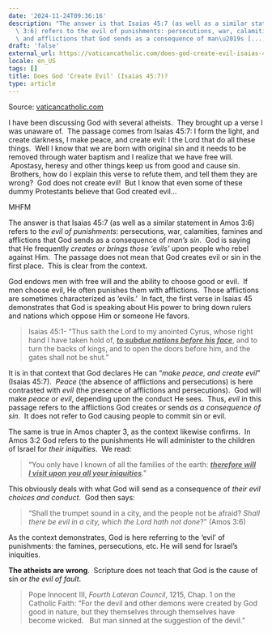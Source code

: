```yaml
---
date: '2024-11-24T09:36:16'
description: "The answer is that Isaias 45:7 (as well as a similar statement in Amos\
  \ 3:6) refers to the evil of punishments: persecutions, war, calamities, famines\
  \ and afflictions that God sends as a consequence of man\u2019s [...]"
draft: 'false'
external_url: https://vaticancatholic.com/does-god-create-evil-isaias-457/
locale: en_US
tags: []
title: Does God 'Create Evil' (Isaias 45:7)?
type: article
---
```




Source: [vaticancatholic.com](https://vaticancatholic.com/does-god-create-evil-isaias-457/)

<p data-tadv-p=&quot;keep&quot;>I have been discussing God with several atheists.  They brought up a verse I was unaware of.  The passage comes from Isaias 45:7: I form the light, and create darkness, I make peace, and <span style=&quot;text-decoration: underline;&quot;>create evil</span>: I the Lord that do all these things.  Well I know that we are born with original sin and it needs to be removed through water baptism and I realize that we have free will.  Apostasy, heresy and other things keep us from good and cause sin.  Brothers, how do I explain this verse to refute them, and tell them they are wrong?  God does not create evil!  But I know that even some of these dummy Protestants believe that God created evil…</p></p></blockquote></div><div class="wrap-answer"><div class="mhfm-response">MHFM</div></div></div><div class="mhfm-content"><p><p>The answer is that Isaias 45:7 (as well as a similar statement in Amos 3:6) refers to the <i>evil of punishments</i>: persecutions, war, calamities, famines and afflictions that God sends as a consequence of <em>man’s sin</em>.  God is saying that He frequently <i>creates or brings those ‘evils’ </i>upon people who rebel against Him.  The passage does not mean that God creates evil or sin in the first place.  This is clear from the context.</p>

<p>God endows men with free will and the ability to choose good or evil.  If men choose evil, He often punishes them with afflictions.  Those afflictions are sometimes characterized as ‘evils.’  In fact, the first verse in Isaias 45 demonstrates that God is speaking about His power to bring down rulers and nations which oppose Him or someone He favors.</p>

<blockquote>
<p>Isaias 45:1- “Thus saith the Lord to my anointed Cyrus, whose right hand I have taken hold of, <b><i><span style="text-decoration: underline;">to subdue nations before his face</span></i></b>, and to turn the backs of kings, and to open the doors before him, and the gates shall not be shut.”</p>
</blockquote>
<p>It is in that context that God declares He can “<i>make peace, and create evil</i>” (Isaias 45:7).  <i>Peace</i> (the absence of afflictions and persecutions) is here contrasted with <i>evil </i>(the presence of afflictions and persecutions).  God will make <i>peace</i> or <i>evil</i>, depending upon the conduct He sees.  Thus, <i>evil </i>in this passage refers to the afflictions God creates or sends <em>as a consequence of sin</em>.  It does not refer to God causing people to commit sin or evil.</p>
<p>The same is true in Amos chapter 3, as the context likewise confirms.  In Amos 3:2 God refers to the punishments He will administer to the children of Israel for <i>their iniquities</i>.  We read:</p>

<blockquote>
<p>“You only have I known of all the families of the earth: <b><i><span style="text-decoration: underline;">therefore will I visit upon you all your iniquities</span></i></b>.”</p>
</blockquote>
<p>This obviously deals with what God will send as a consequence of <i>their evil choices and conduct</i>.  God then says:</p>

<blockquote>
<p>“Shall the trumpet sound in a city, and the people not be afraid? <i>Shall there be evil in a city, which the Lord hath not done</i>?” (Amos 3:6)</p>
</blockquote>
<p>As the context demonstrates, God is here referring to the ‘evil’ of punishments: the famines, persecutions, etc. He will send for Israel’s iniquities.</p>
<p><strong>The atheists are wrong</strong>.  Scripture does not teach that God is the cause of sin or <em>the evil of fault</em>.</p>

<blockquote>
<p>Pope Innocent III, <i>Fourth Lateran Council</i>, 1215, Chap. 1 on the Catholic Faith: “For the devil and other demons were created by God good in nature, but they themselves through themselves have become wicked.   But man sinned at the suggestion of the devil.”</p>
